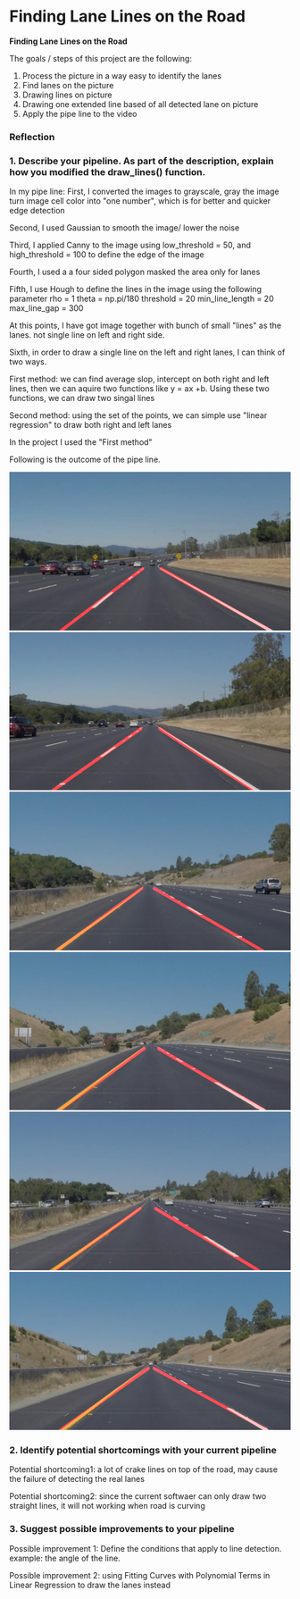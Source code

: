 # **Finding Lane Lines on the Road** 



**Finding Lane Lines on the Road**

The goals / steps of this project are the following:
1. Process the picture in a way easy to identify the lanes
2. Find lanes on the picture
3. Drawing lines on picture
4. Drawing one extended line based of all detected lane on picture
5. Apply the pipe line to the video 


### Reflection

### 1. Describe your pipeline. As part of the description, explain how you modified the draw_lines() function.

In my pipe line:
First, I converted the images to grayscale, gray the image turn image cell color into "one number", which is for better and quicker edge detection 

Second, I used Gaussian to smooth the image/ lower the noise

Third, I applied Canny to the image using low_threshold = 50, and high_threshold = 100 to define the edge of the image

Fourth, I used a a four sided polygon masked the area only for lanes

Fifth, I use Hough to define the lines in the image using the following parameter
    rho = 1
    theta = np.pi/180
    threshold = 20
    min_line_length = 20
    max_line_gap = 300

At this points, I have got image together with bunch of small "lines" as the lanes. not single line on left and right side.

Sixth, in order to draw a single line on the left and right lanes, I can think of two ways.

First method: we can find average slop, intercept on both right and left lines, then we can aquire two functions like y = ax +b. Using these two functions, we can draw two singal lines

Second method: using the set of the points, we can simple use "linear regression" to draw both right and left lanes

In the project I used the "First method"

Following is the outcome of the pipe line.


![alt text](https://github.com/boweizhou/Lane_Detection/blob/master/output_solidWhiteCurve.jpg?raw=true)
![alt text](https://github.com/boweizhou/Lane_Detection/blob/master/output_solidWhiteRight.jpg?raw=true)
![alt text](https://github.com/boweizhou/Lane_Detection/blob/master/output_solidYellowCurve.jpg?raw=true)
![alt text](https://github.com/boweizhou/Lane_Detection/blob/master/output_solidYellowCurve2.jpg?raw=true)
![alt text](https://github.com/boweizhou/Lane_Detection/blob/master/output_solidYellowLeft.jpg?raw=true)
![alt text](https://github.com/boweizhou/Lane_Detection/blob/master/output_whiteCarLaneSwitch.jpg?raw=true)


### 2. Identify potential shortcomings with your current pipeline

Potential shortcoming1: a lot of crake lines on top of the road, may cause the failure of detecting the real lanes

Potential shortcoming2: since the current softwaer can only draw two straight lines, it will not working when road is curving

### 3. Suggest possible improvements to your pipeline

Possible improvement 1: Define the conditions that apply to line detection. example: the angle of the line. 

Possible improvement 2: using Fitting Curves with Polynomial Terms in Linear Regression to draw the lanes instead


